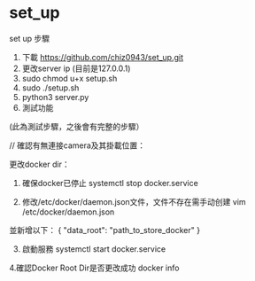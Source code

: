 # set_up

set up 步驟
1. 下載 https://github.com/chiz0943/set_up.git
2. 更改server ip (目前是127.0.0.1)
3. sudo chmod u+x setup.sh
4. sudo ./setup.sh
5. python3 server.py
6. 測試功能

(此為測試步驟，之後會有完整的步驟）

// 確認有無連接camera及其掛載位置：

更改docker dir：

1. 確保docker已停止
systemctl stop docker.service

2. 修改/etc/docker/daemon.json文件，文件不存在需手动创建
vim /etc/docker/daemon.json

並新增以下：
{
"data_root": "path_to_store_docker"
}

3. 啟動服務
systemctl start docker.service

4.確認Docker Root Dir是否更改成功
docker info
